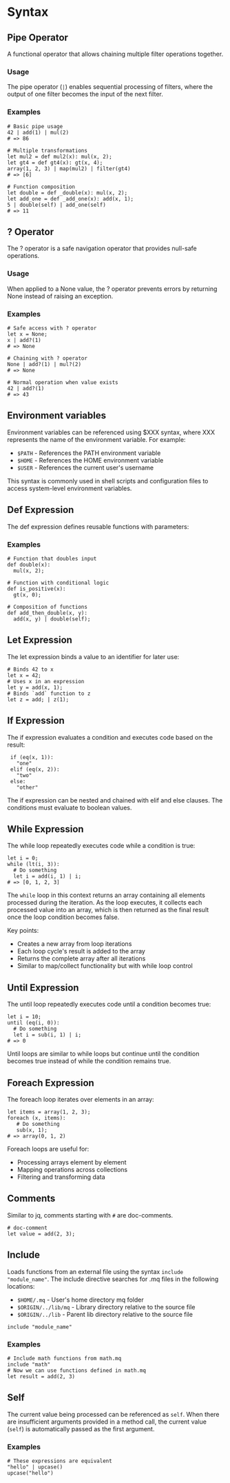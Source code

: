 # Syntax

## Pipe Operator

A functional operator that allows chaining multiple filter operations together.

### Usage

The pipe operator (`|`) enables sequential processing of filters, where the output of one filter becomes the input of the next filter.

### Examples

```jq
# Basic pipe usage
42 | add(1) | mul(2)
# => 86

# Multiple transformations
let mul2 = def mul2(x): mul(x, 2);
let gt4 = def gt4(x): gt(x, 4);
array(1, 2, 3) | map(mul2) | filter(gt4)
# => [6]

# Function composition
let double = def _double(x): mul(x, 2);
let add_one = def _add_one(x): add(x, 1);
5 | double(self) | add_one(self)
# => 11
```

## ? Operator

The ? operator is a safe navigation operator that provides null-safe operations.

### Usage

When applied to a None value, the ? operator prevents errors by returning None instead of raising an exception.

### Examples

```jq
# Safe access with ? operator
let x = None;
x | add?(1)
# => None

# Chaining with ? operator
None | add?(1) | mul?(2)
# => None

# Normal operation when value exists
42 | add?(1)
# => 43
```

## Environment variables

Environment variables can be referenced using $XXX syntax, where XXX represents the name of the environment variable. For example:

- `$PATH` - References the PATH environment variable
- `$HOME` - References the HOME environment variable
- `$USER` - References the current user's username

This syntax is commonly used in shell scripts and configuration files to access system-level environment variables.

## Def Expression

The def expression defines reusable functions with parameters:

### Examples

```jq
# Function that doubles input
def double(x):
  mul(x, 2);

# Function with conditional logic
def is_positive(x):
  gt(x, 0);

# Composition of functions
def add_then_double(x, y):
  add(x, y) | double(self);
```

## Let Expression

The let expression binds a value to an identifier for later use:

```jq
# Binds 42 to x
let x = 42;
# Uses x in an expression
let y = add(x, 1);
# Binds `add` function to z
let z = add; | z(1);
```

## If Expression

The if expression evaluates a condition and executes code based on the result:

```jq
 if (eq(x, 1)):
   "one"
 elif (eq(x, 2)):
   "two"
 else:
   "other"
```

The if expression can be nested and chained with elif and else clauses.
The conditions must evaluate to boolean values.

## While Expression

The while loop repeatedly executes code while a condition is true:

```jq
let i = 0;
while (lt(i, 3)):
  # Do something
  let i = add(i, 1) | i;
# => [0, 1, 2, 3]
```

The `while` loop in this context returns an array containing all elements processed during the iteration. As the loop executes, it collects each processed value into an array, which is then returned as the final result once the loop condition becomes false.

Key points:

- Creates a new array from loop iterations
- Each loop cycle's result is added to the array
- Returns the complete array after all iterations
- Similar to map/collect functionality but with while loop control

## Until Expression

The until loop repeatedly executes code until a condition becomes true:

```jq
let i = 10;
until (eq(i, 0)):
  # Do something
  let i = sub(i, 1) | i;
# => 0
```

Until loops are similar to while loops but continue until the condition becomes true
instead of while the condition remains true.

## Foreach Expression

The foreach loop iterates over elements in an array:

```jq
let items = array(1, 2, 3);
foreach (x, items):
   # Do something
   sub(x, 1);
# => array(0, 1, 2)
```

Foreach loops are useful for:

- Processing arrays element by element
- Mapping operations across collections
- Filtering and transforming data

## Comments

Similar to jq, comments starting with `#` are doc-comments.

```jq
# doc-comment
let value = add(2, 3);
```

## Include

Loads functions from an external file using the syntax `include "module_name"`.
The include directive searches for .mq files in the following locations:

- `$HOME/.mq` - User's home directory mq folder
- `$ORIGIN/../lib/mq` - Library directory relative to the source file
- `$ORIGIN/../lib` - Parent lib directory relative to the source file

```jq
include "module_name"
```

### Examples

```jq
# Include math functions from math.mq
include "math"
# Now we can use functions defined in math.mq
let result = add(2, 3)
```

## Self

The current value being processed can be referenced as `self`. When there are insufficient arguments provided in a method call, the current value (`self`) is automatically passed as the first argument.

### Examples

```jq
# These expressions are equivalent
"hello" | upcase()
upcase("hello")
```
